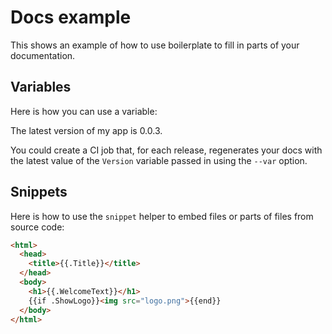 # Docs example

This shows an example of how to use boilerplate to fill in parts of your documentation.

## Variables

Here is how you can use a variable:

The latest version of my app is 0.0.3.

You could create a CI job that, for each release, regenerates your docs with the latest value of the `Version` variable
passed in using the `--var` option.

## Snippets

Here is how to use the `snippet` helper to embed files or parts of files from source code:

```html
<html>
  <head>
    <title>{{.Title}}</title>
  </head>
  <body>
    <h1>{{.WelcomeText}}</h1>
    {{if .ShowLogo}}<img src="logo.png">{{end}}
  </body>
</html>
```